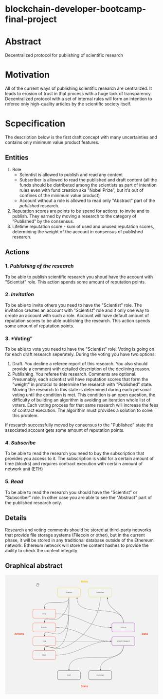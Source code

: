 # blockchain-developer-bootcamp-final-project
# Abstract

Decentralized protocol for publishing of scientific research

# Motivation

All of the current ways of publishing scientific research are centralized. It leads to erosion of trust in that process with a huge lack of transparency. Decentralized protocol with a set of internal rules will form an intention to referee only high-quality articles by the scientific society itself.

# Scpecification

The description below is the first draft concept with many uncertainties and contains only minimum value product features.

## Entities

1. Role
    * Scientist is allowed to publish and read any content
    * Subscriber is allowed to read the published and draft content (all the funds should be distributed among the scientists as part of intention rules even with fund creation aka "Nobel Prize", but it's out of confines of the minimum value product)
    * Account without a role is allowed to read only "Abstract" part of the *published* research.
2. Reputation scores are points to be spend for actions: to invite and to publish. They earned by moving a research to the category of "Published" by the consensus.
3. Lifetime reputation score - sum of used and unused reputation scores, determining the weight of the account in consensus of published research.

## Actions

### 1. *Publishing of the research*

To be able to publish scientific research you shoud have the account with "Scientist" role. This action spends some amount of reputation points.

### 2. *Invitation*

To be able to invite others you need to have the "Scientist" role. The invitation creates an account with "Scientist" role and it only one way to create an account with such a role. Account will have default amount of reputation scores to be able publishing the research. This action spends some amount of reputation points.

### 3. *Voting"

To be able to vote you need to have the "Scientist" role. Voting is going on for each draft research seperately. During the voting you have two options:
1. Draft. You decline a referee report of this research. You also should provide a comment with detailed description of the declining reason.
2. Publishing. You referee this research. Comments are optional.
Presumably, each scientist will have reputation scores that form the "weight" in protocol to determine the research with "Published" state. Moving the research to this state is determined during each personal voting until the condition is met. This condition is an open question, the difficulty of building an algorithm is avoiding an iteration whole list of voters. Each voting process for that same research will increase the fees of contract execution. The algorithm must provides a solution to solve this problem.

If research successfully moved by consensus to the "Published" state the associated account gets some amount of reputation points.

### 4. *Subscribe*

To be able to read the research you need to buy the subscription that provides you access to it. The subscription is valid for a certain amount of time (blocks) and requires contract execution with certain amount of network unit (ETH)

### 5. *Read*

To be able to read the research you should have the "Scientist" or "Subscriber" role. In other case you are able to see the "Abstract" part of the published research only.

## Details

Research and voting comments should be stored at third-party networks that provide file storage systems (Filecoin or other), but in the current phase, it will be stored in any traditional database outside of the Ethereum network. Ethereum network will store the content hashes to provide the ability to check the content integrity

## Graphical abstract

![image info](./graphical-abstract.png)